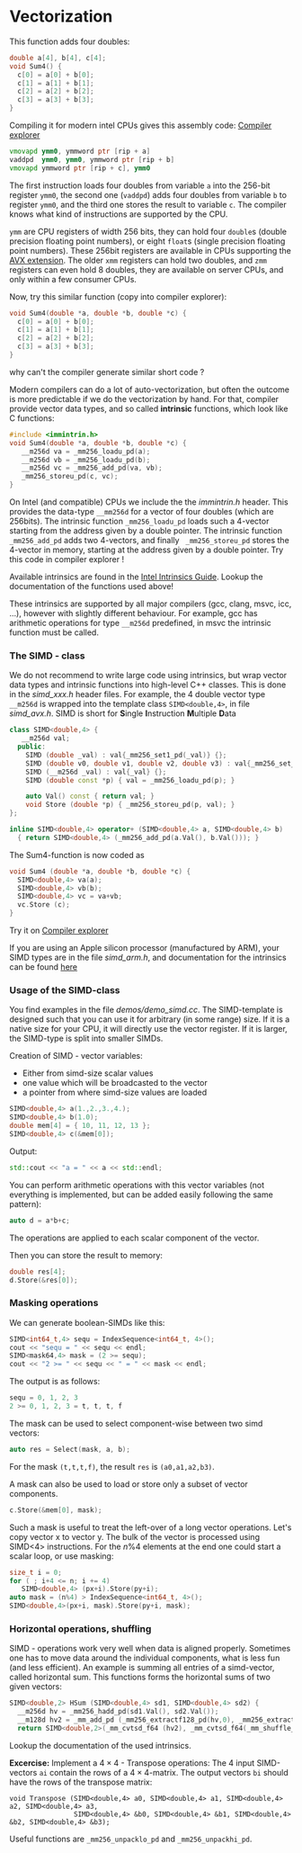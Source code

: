 # Vectorization

This function adds four doubles:
```cpp
double a[4], b[4], c[4];
void Sum4() {
  c[0] = a[0] + b[0];
  c[1] = a[1] + b[1];
  c[2] = a[2] + b[2];
  c[3] = a[3] + b[3];
}
```

Compiling it for modern intel CPUs gives this assembly code:
[Compiler explorer](https://compiler-explorer.com/z/hjvM1zo9P)


```asm
vmovapd ymm0, ymmword ptr [rip + a]
vaddpd  ymm0, ymm0, ymmword ptr [rip + b]
vmovapd ymmword ptr [rip + c], ymm0
```
The first instruction loads four doubles from variable `a` into the 256-bit register `ymm0`, the second one (`vaddpd`) adds four doubles from variable `b` to register `ymm0`, and the third one stores the result to variable `c`.
The compiler knows what kind of instructions are supported by the CPU.

`ymm` are CPU registers of width 256 bits, they can hold four `double`s (double precision floating point numbers), or eight `float`s (single precision floating point numbers). These 256bit registers are available in CPUs supporting the [AVX extension](https://en.wikipedia.org/wiki/Advanced_Vector_Extensions).
The older `xmm` registers can hold two doubles, and `zmm` registers can even hold 8 doubles, they are available on server CPUs, and only within a few consumer CPUs.

Now, try this similar function (copy into compiler explorer):
```cpp
void Sum4(double *a, double *b, double *c) {
  c[0] = a[0] + b[0];
  c[1] = a[1] + b[1];
  c[2] = a[2] + b[2];
  c[3] = a[3] + b[3];
}
```
why can't the compiler generate similar short code ?

Modern compilers can do a lot of auto-vectorization, but often the outcome is more predictable if we do the vectorization
by hand. For that, compiler provide vector data types, and so called **intrinsic** functions, which look like C functions:
```cpp
#include <immintrin.h>
void Sum4(double *a, double *b, double *c) {
   __m256d va = _mm256_loadu_pd(a);
   __m256d vb = _mm256_loadu_pd(b);
   __m256d vc = _mm256_add_pd(va, vb);
   _mm256_storeu_pd(c, vc);
}
```
On Intel (and compatible) CPUs we include the the *immintrin.h* header. This provides the data-type `__mm256d` for a vector of four doubles (which are 256bits). The intrinsic function `_mm256_loadu_pd` loads such a 4-vector starting from the address given by a double pointer. The intrinsic function `_mm256_add_pd` adds two 4-vectors, and finally ` _mm256_storeu_pd` stores the 4-vector in memory, starting at the address given by a double pointer. Try this code in compiler explorer !


Available intrinsics are found in the
[Intel Intrinsics Guide](https://www.intel.com/content/www/us/en/docs/intrinsics-guide/index.html).
Lookup the documentation of the functions used above!

These intrinsics are supported by all major compilers (gcc, clang, msvc, icc, ...), however with slightly different behaviour. For example, gcc has arithmetic operations for type `__m256d` predefined, in msvc the intrinsic function must be called.


### The SIMD - class

We do not recommend to write large code using intrinsics, but wrap vector data types and intrinsic functions into high-level C++ classes. This is done in the *simd_xxx.h* header files. For example, the 4 double vector type `__m256d` is wrapped into the template class `SIMD<double,4>`, in file *simd_avx.h*. SIMD is short for **S**ingle **I**nstruction **M**ultiple **D**ata


```cpp
class SIMD<double,4> {
   __m256d val;
  public:
    SIMD (double _val) : val{_mm256_set1_pd(_val)} {};
    SIMD (double v0, double v1, double v2, double v3) : val{_mm256_set_pd(v3,v2,v1,v0)} {  }
    SIMD (__m256d _val) : val{_val} {};    
    SIMD (double const *p) { val = _mm256_loadu_pd(p); }

    auto Val() const { return val; }    
    void Store (double *p) { _mm256_storeu_pd(p, val); }
};

inline SIMD<double,4> operator+ (SIMD<double,4> a, SIMD<double,4> b)
  { return SIMD<double,4> (_mm256_add_pd(a.Val(), b.Val())); }

```



The Sum4-function is now coded as
```cpp
void Sum4 (double *a, double *b, double *c) {
  SIMD<double,4> va(a);
  SIMD<double,4> vb(b);
  SIMD<double,4> vc = va+vb;
  vc.Store (c);
}
```
Try it on [Compiler explorer](https://compiler-explorer.com/z/9vPaax3fn)

If you are using an Apple silicon processor (manufactured by ARM), your SIMD types are in the file *simd_arm.h*,
and documentation for the intrinsics can be found [here](https://arm-software.github.io/acle/neon_intrinsics/advsimd.html)



### Usage of the SIMD-class

You find examples in the file *demos/demo_simd.cc*.
The SIMD-template is designed such that you can use it for arbitrary (in some range) size.
If it is a native size for your CPU, it will directly use the vector register. If it is larger, the SIMD-type is split into smaller SIMDs.


Creation of SIMD - vector variables:
* Either from simd-size scalar values
* one value which will be broadcasted to the vector
* a pointer from where simd-size values are loaded

```cpp
SIMD<double,4> a(1.,2.,3.,4.);
SIMD<double,4> b(1.0);
double mem[4] = { 10, 11, 12, 13 };
SIMD<double,4> c(&mem[0]);
```

Output:
```cpp
std::cout << "a = " << a << std::endl;
```

You can perform arithmetic operations with this vector variables (not everything is implemented,
but can be added easily following the same pattern):
```cpp
auto d = a*b+c;
```
The operations are applied to each scalar component of the vector.

Then you can store the result to memory:
```cpp
double res[4];
d.Store(&res[0]);
```

### Masking operations

We can generate boolean-SIMDs like this:
```cpp
SIMD<int64_t,4> sequ = IndexSequence<int64_t, 4>();
cout << "sequ = " << sequ << endl;
SIMD<mask64,4> mask = (2 >= sequ);
cout << "2 >= " << sequ << " = " << mask << endl;
```
The output is as follows:
```cpp
sequ = 0, 1, 2, 3
2 >= 0, 1, 2, 3 = t, t, t, f
```

The mask can be used to select component-wise between two simd vectors:
```cpp
auto res = Select(mask, a, b);
```
For the mask `(t,t,t,f)`, the result `res` is `(a0,a1,a2,b3)`.

A mask can also be used to load or store only a subset of vector components.
```cpp
c.Store(&mem[0], mask);
```

Such a mask is useful to treat the left-over of a long vector operations. Let's copy
vector x to vector y. The bulk of the vector is processed using SIMD<4> instructions.
For the $n\%4$ elements at the end one could start a scalar loop, or use masking:
```cpp
size_t i = 0;
for ( ; i+4 <= n; i += 4)
   SIMD<double,4> (px+i).Store(py+i);
auto mask = (n%4) > IndexSequence<int64_t, 4>();
SIMD<double,4>(px+i, mask).Store(py+i, mask);
```

### Horizontal operations, shuffling

SIMD - operations work very well when data is aligned properly. Sometimes one has to move data
around the individual components, what is less fun (and less efficient). An example is summing
all entries of a
simd-vector, called horizontal sum. This functions forms the horizontal sums of two given vectors:
```cpp
SIMD<double,2> HSum (SIMD<double,4> sd1, SIMD<double,4> sd2) {
  __m256d hv = _mm256_hadd_pd(sd1.Val(), sd2.Val());
  __m128d hv2 = _mm_add_pd (_mm256_extractf128_pd(hv,0), _mm256_extractf128_pd(hv,1));
  return SIMD<double,2>(_mm_cvtsd_f64 (hv2), _mm_cvtsd_f64(_mm_shuffle_pd (hv2, hv2, 3)));
```
Lookup the documentation of the used intrinsics.

**Excercise:** Implement a $4\times4$ - Transpose operations: The 4 input SIMD-vectors `ai` contain the rows of a $4\times4$-matrix. The output vectors `bi` should have the rows of the transpose matrix:
```
void Transpose (SIMD<double,4> a0, SIMD<double,4> a1, SIMD<double,4> a2, SIMD<double,4> a3,
                SIMD<double,4> &b0, SIMD<double,4> &b1, SIMD<double,4> &b2, SIMD<double,4> &b3);
```
Useful functions are `_mm256_unpacklo_pd` and `_mm256_unpackhi_pd`.





